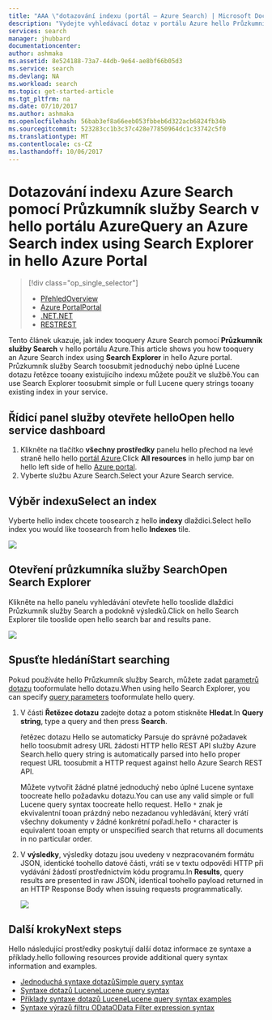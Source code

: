```yaml
---
title: "AAA \"dotazování indexu (portál – Azure Search) | Microsoft Docs\""
description: "Vydejte vyhledávací dotaz v portálu Azure hello Průzkumník služby Search."
services: search
manager: jhubbard
documentationcenter: 
author: ashmaka
ms.assetid: 8e524188-73a7-44db-9e64-ae8bf66b05d3
ms.service: search
ms.devlang: NA
ms.workload: search
ms.topic: get-started-article
ms.tgt_pltfrm: na
ms.date: 07/10/2017
ms.author: ashmaka
ms.openlocfilehash: 56bab3ef8a66eeb053fbbeb6d322acb6824fb34b
ms.sourcegitcommit: 523283cc1b3c37c428e77850964dc1c33742c5f0
ms.translationtype: MT
ms.contentlocale: cs-CZ
ms.lasthandoff: 10/06/2017
---
```

# <a name="query-an-azure-search-index-using-search-explorer-in-hello-azure-portal"></a><span data-ttu-id="e9fab-103">Dotazování indexu Azure Search pomocí Průzkumník služby Search v hello portálu Azure</span><span class="sxs-lookup"><span data-stu-id="e9fab-103">Query an Azure Search index using Search Explorer in hello Azure Portal</span></span>
> [!div class="op_single_selector"]
> * [<span data-ttu-id="e9fab-104">Přehled</span><span class="sxs-lookup"><span data-stu-id="e9fab-104">Overview</span></span>](search-query-overview.md)
> * [<span data-ttu-id="e9fab-105">Azure Portal</span><span class="sxs-lookup"><span data-stu-id="e9fab-105">Portal</span></span>](search-explorer.md)
> * [<span data-ttu-id="e9fab-106">.NET</span><span class="sxs-lookup"><span data-stu-id="e9fab-106">.NET</span></span>](search-query-dotnet.md)
> * [<span data-ttu-id="e9fab-107">REST</span><span class="sxs-lookup"><span data-stu-id="e9fab-107">REST</span></span>](search-query-rest-api.md)
> 
> 

<span data-ttu-id="e9fab-108">Tento článek ukazuje, jak index tooquery Azure Search pomocí **Průzkumník služby Search** v hello portálu Azure.</span><span class="sxs-lookup"><span data-stu-id="e9fab-108">This article shows you how tooquery an Azure Search index using **Search Explorer** in hello Azure portal.</span></span> <span data-ttu-id="e9fab-109">Průzkumník služby Search toosubmit jednoduchý nebo úplné Lucene dotazu řetězce tooany existujícího indexu můžete použít ve službě.</span><span class="sxs-lookup"><span data-stu-id="e9fab-109">You can use Search Explorer toosubmit simple or full Lucene query strings tooany existing index in your service.</span></span>

## <a name="open-hello-service-dashboard"></a><span data-ttu-id="e9fab-110">Řídicí panel služby otevřete hello</span><span class="sxs-lookup"><span data-stu-id="e9fab-110">Open hello service dashboard</span></span>
1. <span data-ttu-id="e9fab-111">Klikněte na tlačítko **všechny prostředky** panelu hello přechod na levé straně hello hello [portál Azure](https://portal.azure.com/#blade/HubsExtension/BrowseResourceBlade/resourceType/Microsoft.Search%2FsearchServices).</span><span class="sxs-lookup"><span data-stu-id="e9fab-111">Click **All resources** in hello jump bar on hello left side of hello [Azure portal](https://portal.azure.com/#blade/HubsExtension/BrowseResourceBlade/resourceType/Microsoft.Search%2FsearchServices).</span></span>
2. <span data-ttu-id="e9fab-112">Vyberte službu Azure Search.</span><span class="sxs-lookup"><span data-stu-id="e9fab-112">Select your Azure Search service.</span></span>

## <a name="select-an-index"></a><span data-ttu-id="e9fab-113">Výběr indexu</span><span class="sxs-lookup"><span data-stu-id="e9fab-113">Select an index</span></span>

<span data-ttu-id="e9fab-114">Vyberte hello index chcete toosearch z hello **indexy** dlaždici.</span><span class="sxs-lookup"><span data-stu-id="e9fab-114">Select hello index you would like toosearch from hello **Indexes** tile.</span></span>

   ![](./media/search-explorer/pick-index.png)

## <a name="open-search-explorer"></a><span data-ttu-id="e9fab-115">Otevření průzkumníka služby Search</span><span class="sxs-lookup"><span data-stu-id="e9fab-115">Open Search Explorer</span></span>

<span data-ttu-id="e9fab-116">Klikněte na hello panelu vyhledávání otevřete hello tooslide dlaždici Průzkumník služby Search a podokně výsledků.</span><span class="sxs-lookup"><span data-stu-id="e9fab-116">Click on hello Search Explorer tile tooslide open hello search bar and results pane.</span></span>

   ![](./media/search-explorer/search-explorer-tile.png)

## <a name="start-searching"></a><span data-ttu-id="e9fab-117">Spusťte hledání</span><span class="sxs-lookup"><span data-stu-id="e9fab-117">Start searching</span></span>

<span data-ttu-id="e9fab-118">Pokud používáte hello Průzkumník služby Search, můžete zadat [parametrů dotazu](https://docs.microsoft.com/rest/api/searchservice/Search-Documents) tooformulate hello dotazu.</span><span class="sxs-lookup"><span data-stu-id="e9fab-118">When using hello Search Explorer, you can specify [query parameters](https://docs.microsoft.com/rest/api/searchservice/Search-Documents) tooformulate hello query.</span></span>

1. <span data-ttu-id="e9fab-119">V části **Řetězec dotazu** zadejte dotaz a potom stiskněte **Hledat**.</span><span class="sxs-lookup"><span data-stu-id="e9fab-119">In **Query string**, type a query and then press **Search**.</span></span> 

   <span data-ttu-id="e9fab-120">řetězec dotazu Hello se automaticky Parsuje do správné požadavek hello toosubmit adresy URL žádosti HTTP hello REST API služby Azure Search.</span><span class="sxs-lookup"><span data-stu-id="e9fab-120">hello query string is automatically parsed into hello proper request URL toosubmit a HTTP request against hello Azure Search REST API.</span></span>   
   
   <span data-ttu-id="e9fab-121">Můžete vytvořit žádné platné jednoduchý nebo úplné Lucene syntaxe toocreate hello požadavku dotazu.</span><span class="sxs-lookup"><span data-stu-id="e9fab-121">You can use any valid simple or full Lucene query syntax toocreate hello request.</span></span> <span data-ttu-id="e9fab-122">Hello `*` znak je ekvivalentní tooan prázdný nebo nezadanou vyhledávání, který vrátí všechny dokumenty v žádné konkrétní pořadí.</span><span class="sxs-lookup"><span data-stu-id="e9fab-122">hello `*` character is equivalent tooan empty or unspecified search that returns all documents in no particular order.</span></span>

2. <span data-ttu-id="e9fab-123">V **výsledky**, výsledky dotazu jsou uvedeny v nezpracovaném formátu JSON, identické toohello datové části, vrátí se v textu odpovědi HTTP při vydávání žádostí prostřednictvím kódu programu.</span><span class="sxs-lookup"><span data-stu-id="e9fab-123">In  **Results**, query results are presented in raw JSON, identical toohello payload returned in an HTTP Response Body when issuing requests programmatically.</span></span>

   ![](./media/search-explorer/search-bar.png)

## <a name="next-steps"></a><span data-ttu-id="e9fab-124">Další kroky</span><span class="sxs-lookup"><span data-stu-id="e9fab-124">Next steps</span></span>

<span data-ttu-id="e9fab-125">Hello následující prostředky poskytují další dotaz informace ze syntaxe a příklady.</span><span class="sxs-lookup"><span data-stu-id="e9fab-125">hello following resources provide additional query syntax information and examples.</span></span>

 + [<span data-ttu-id="e9fab-126">Jednoduchá syntaxe dotazů</span><span class="sxs-lookup"><span data-stu-id="e9fab-126">Simple query syntax</span></span>](https://docs.microsoft.com/rest/api/searchservice/simple-query-syntax-in-azure-search) 
 + [<span data-ttu-id="e9fab-127">Syntaxe dotazů Lucene</span><span class="sxs-lookup"><span data-stu-id="e9fab-127">Lucene query syntax</span></span>](https://docs.microsoft.com/rest/api/searchservice/lucene-query-syntax-in-azure-search) 
 + [<span data-ttu-id="e9fab-128">Příklady syntaxe dotazů Lucene</span><span class="sxs-lookup"><span data-stu-id="e9fab-128">Lucene query syntax examples</span></span>](https://docs.microsoft.com/azure/search/search-query-lucene-examples) 
 + [<span data-ttu-id="e9fab-129">Syntaxe výrazů filtru OData</span><span class="sxs-lookup"><span data-stu-id="e9fab-129">OData Filter expression syntax</span></span>](https://docs.microsoft.com/rest/api/searchservice/odata-expression-syntax-for-azure-search) 
